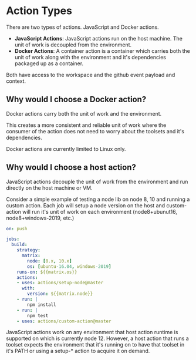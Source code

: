 # Action Types

There are two types of actions.  JavaScript and Docker actions.

- **JavaScript Actions**: JavaScript actions run on the host machine.  The unit of work is decoupled from the environment.
- **Docker Actions**: A container action is a container which carries both the unit of work along with the environment and it's dependencies packaged up as a container.

Both have access to the workspace and the github event payload and context.

## Why would I choose a Docker action?

Docker actions carry both the unit of work and the environment.

This creates a more consistent and reliable unit of work where the consumer of the action does not need to worry about the toolsets and it's dependencies.

Docker actions are currently limited to Linux only.

## Why would I choose a host action?

JavaScript actions decouple the unit of work from the environment and run directly on the host machine or VM.

Consider a simple example of testing a node lib on node 8, 10 and running a custom action.  Each job will setup a node version on the host and custom-action will run it's unit of work on each environment (node8+ubunut16, node8+windows-2019, etc.)

```yaml
on: push

jobs:
  build:
    strategy: 
      matrix:
        node: [8.x, 10.x]
        os: [ubuntu-16.04, windows-2019]
    runs-on: ${{matrix.os}}
    actions:
    - uses: actions/setup-node@master
      with:
        version: ${{matrix.node}}
    - run: | 
        npm install
    - run: |
        npm test
    - uses: actions/custom-action@master
```

JavaScript actions work on any environment that host action runtime is supported on which is currently node 12.  However, a host action that runs a toolset expects the environment that it's running on to have that toolset in it's PATH or using a setup-* action to acquire it on demand.